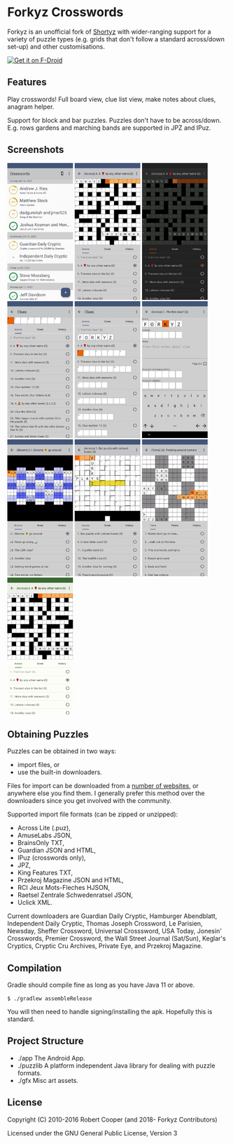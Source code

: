 # Forkyz Crosswords

Forkyz is an unofficial fork of [Shortyz](https://github.com/kebernet/shortyz/)
with wider-ranging support for a variety of puzzle types (e.g. grids that don't
follow a standard across/down set-up) and other customisations.

[<img src="https://fdroid.gitlab.io/artwork/badge/get-it-on.png"
     alt="Get it on F-Droid"
     height="80">](https://f-droid.org/packages/app.crossword.yourealwaysbe.forkyz/)

## Features

Play crosswords! Full board view, clue list view, make notes about clues, anagram helper.

Support for block and bar puzzles. Puzzles don't have to be across/down. E.g. rows gardens and marching bands are supported in JPZ and IPuz.

## Screenshots

<img
    alt="The puzzle browse menu"
    src="fastlane/metadata/android/en-US/images/phoneScreenshots/06-BrowseMenu.png"
    width=150
/>
<img
    alt="The standard grid view"
    src="fastlane/metadata/android/en-US/images/phoneScreenshots/01-StandardGrid.png"
    width=150
/>
<img
    alt="The standard grid view in dark mode"
    src="fastlane/metadata/android/en-US/images/phoneScreenshots/02-StandardGridDark.png"
    width=150
/>
<img
    alt="The clue list view"
    src="fastlane/metadata/android/en-US/images/phoneScreenshots/07-ClueList.png"
    width=150
/>
<img
    alt="The clue list view with the words shown with the clue"
    src="fastlane/metadata/android/en-US/images/phoneScreenshots/08-ClueListGrid.png"
    width=150
/>
<img
    alt="The clue/puzzle notes page with anagram helper"
    src="fastlane/metadata/android/en-US/images/phoneScreenshots/09-NotesPage.png"
    width=150
/>
<img
    alt="A rows garden puzzle in the app"
    src="fastlane/metadata/android/en-US/images/phoneScreenshots/03-RowsGarden.png"
    width=150
/>
<img
    alt="A bar puzzle in the app with coloured grid squares"
    src="fastlane/metadata/android/en-US/images/phoneScreenshots/04-BarPuzzle.png"
    width=150
/>
<img
    alt="A twists and turns puzzle in the app"
    src="fastlane/metadata/android/en-US/images/phoneScreenshots/05-TwistsAndTurns.png"
    width=150
/>
<img
    alt="The puzzle themed with dynamic Material You colours"
    src="fastlane/metadata/android/en-US/images/phoneScreenshots/10-DynamicTheme.png"
    width=150
/>

## Obtaining Puzzles

Puzzles can be obtained in two ways:

* import files, or
* use the built-in downloaders.

Files for import can be downloaded from a [number of websites][online-sources], or anywhere else you find them. I generally prefer this method over the downloaders since you get involved with the community.

Supported import file formats (can be zipped or unzipped):

* Across Lite (.puz),
* AmuseLabs JSON,
* BrainsOnly TXT,
* Guardian JSON and HTML,
* IPuz (crosswords only),
* JPZ,
* King Features TXT,
* Przekroj Magazine JSON and HTML,
* RCI Jeux Mots-Fleches HJSON,
* Raetsel Zentrale Schwedenratsel JSON,
* Uclick XML.

Current downloaders are Guardian Daily Cryptic, Hamburger Abendblatt, Independent Daily Cryptic, Thomas Joseph Crossword, Le Parisien, Newsday, Sheffer Crossword, Universal Crosssword, USA Today, Jonesin' Crosswords, Premier Crossword, the Wall Street Journal (Sat/Sun), Keglar's Cryptics, Cryptic Cru Archives, Private Eye, and Przekroj Magazine.

## Compilation

Gradle should compile fine as long as you have Java 11 or above.

    $ ./gradlew assembleRelease

You will then need to handle signing/installing the apk. Hopefully this is standard.

## Project Structure

  * ./app The Android App.
  * ./puzzlib A platform independent Java library for dealing with puzzle formats.
  * ./gfx Misc art assets.

License
-------

Copyright (C) 2010-2016 Robert Cooper (and 2018- Forkyz Contributors)

Licensed under the GNU General Public License, Version 3

[online-sources]: https://yourealwaysbe.github.io/forkyz/

